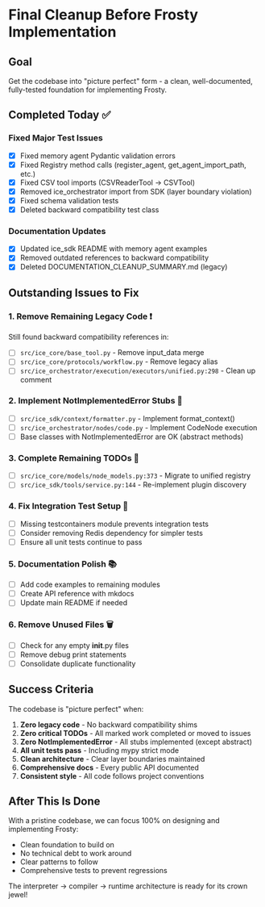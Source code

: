 # Final Cleanup Before Frosty Implementation

## Goal
Get the codebase into "picture perfect" form - a clean, well-documented, fully-tested foundation for implementing Frosty.

## Completed Today ✅

### Fixed Major Test Issues
- [x] Fixed memory agent Pydantic validation errors
- [x] Fixed Registry method calls (register_agent, get_agent_import_path, etc.)
- [x] Fixed CSV tool imports (CSVReaderTool → CSVTool)
- [x] Removed ice_orchestrator import from SDK (layer boundary violation)
- [x] Fixed schema validation tests
- [x] Deleted backward compatibility test class

### Documentation Updates
- [x] Updated ice_sdk README with memory agent examples
- [x] Removed outdated references to backward compatibility
- [x] Deleted DOCUMENTATION_CLEANUP_SUMMARY.md (legacy)

## Outstanding Issues to Fix

### 1. Remove Remaining Legacy Code ❗
Still found backward compatibility references in:
- [ ] `src/ice_core/base_tool.py` - Remove input_data merge
- [ ] `src/ice_core/protocols/workflow.py` - Remove legacy alias
- [ ] `src/ice_orchestrator/execution/executors/unified.py:298` - Clean up comment

### 2. Implement NotImplementedError Stubs 🔧
- [ ] `src/ice_sdk/context/formatter.py` - Implement format_context()
- [ ] `src/ice_orchestrator/nodes/code.py` - Implement CodeNode execution
- [ ] Base classes with NotImplementedError are OK (abstract methods)

### 3. Complete Remaining TODOs 📝
- [ ] `src/ice_core/models/node_models.py:373` - Migrate to unified registry
- [ ] `src/ice_sdk/tools/service.py:144` - Re-implement plugin discovery

### 4. Fix Integration Test Setup 🧪
- [ ] Missing testcontainers module prevents integration tests
- [ ] Consider removing Redis dependency for simpler tests
- [ ] Ensure all unit tests continue to pass

### 5. Documentation Polish 📚
- [ ] Add code examples to remaining modules
- [ ] Create API reference with mkdocs
- [ ] Update main README if needed

### 6. Remove Unused Files 🗑️
- [ ] Check for any empty __init__.py files
- [ ] Remove debug print statements
- [ ] Consolidate duplicate functionality

## Success Criteria

The codebase is "picture perfect" when:

1. **Zero legacy code** - No backward compatibility shims
2. **Zero critical TODOs** - All marked work completed or moved to issues
3. **Zero NotImplementedError** - All stubs implemented (except abstract)
4. **All unit tests pass** - Including mypy strict mode
5. **Clean architecture** - Clear layer boundaries maintained
6. **Comprehensive docs** - Every public API documented
7. **Consistent style** - All code follows project conventions

## After This Is Done

With a pristine codebase, we can focus 100% on designing and implementing Frosty:
- Clean foundation to build on
- No technical debt to work around
- Clear patterns to follow
- Comprehensive tests to prevent regressions

The interpreter → compiler → runtime architecture is ready for its crown jewel! 